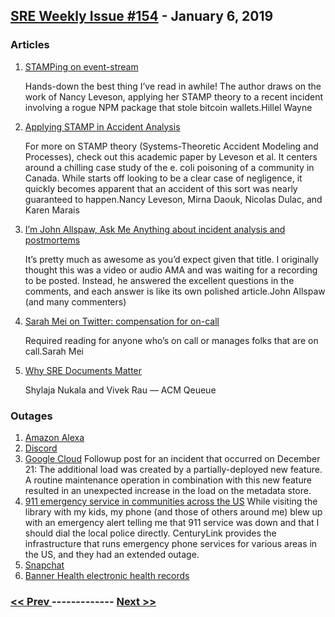 ## [SRE Weekly Issue #154](https://sreweekly.com/sre-weekly-issue-154/) - January 6, 2019
### Articles

1. [STAMPing on event-stream](https://www.hillelwayne.com/post/stamping-on-eventstream/)

    Hands-down the best thing I’ve read in awhile! The author draws on the work of Nancy Leveson, applying her STAMP theory to a recent incident involving a rogue NPM package that stole bitcoin wallets.Hillel Wayne
1. [Applying STAMP in Accident Analysis](https://shemesh.larc.nasa.gov/iria03/p13-leveson.pdf)

    For more on STAMP theory (Systems-Theoretic Accident Modeling and Processes), check out this academic paper by Leveson et al. It centers around a chilling case study of the e. coli poisoning of a community in Canada. While starts off looking to be a clear case of negligence, it quickly becomes apparent that an accident of this sort was nearly guaranteed to happen.Nancy Leveson, Mirna Daouk, Nicolas Dulac, and Karen Marais
1. [ I’m John Allspaw, Ask Me Anything about incident analysis and postmortems](https://community.atlassian.com/t5/Jira-Ops-questions/I-m-John-Allspaw-Ask-Me-Anything-about-incident-analysis-and/qaq-p/957084)

    It’s pretty much as awesome as you’d expect given that title. I originally thought this was a video or audio AMA and was waiting for a recording to be posted. Instead, he answered the excellent questions in the comments, and each answer is like its own polished article.John Allspaw (and many commenters)
1. [Sarah Mei on Twitter: compensation for on-call](https://twitter.com/sarahmei/status/1078475018294616065)

    Required reading for anyone who’s on call or manages folks that are on call.Sarah Mei
1. [Why SRE Documents Matter](https://cacm.acm.org/magazines/2018/12/232897-why-sre-documents-matter/fulltext)

    Shylaja Nukala and Vivek Rau — ACM Qeueue
### Outages

1. [ Amazon Alexa](https://www.businessinsider.com/amazon-alexa-issues-christmas-europe-2018-12)
1. [Discord](https://discord.statuspage.io/incidents/khyfkdb9q248)
1. [Google Cloud](http://status.cloud.google.com/incident/storage/18005#18005010)
    Followup post for an incident that occurred on December 21:
The additional load was created by a partially-deployed new feature. A routine maintenance operation in combination with this new feature resulted in an unexpected increase in the load on the metadata store.
1. [911 emergency service in communities across the US](https://www.theinternetpatrol.com/fcc-investigating-centurylink-outage-says-unacceptable/)
    While visiting the library with my kids, my phone (and those of others around me) blew up with an emergency alert telling me that 911 service was down and that I should dial the local police directly. CenturyLink provides the infrastructure that runs emergency phone services for various areas in the US, and they had an extended outage.
1. [Snapchat](https://www.express.co.uk/life-style/science-technology/1065593/Snapchat-DOWN-Map-issues-not-working-New-Year)
1. [Banner Health electronic health records](https://ehrintelligence.com/news/banner-health-recovered-from-ehr-downtime-following-network-outage)

### [ << Prev ](sreweekly-153.md) ------------- [ Next >> ](sreweekly-155.md)